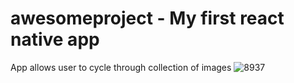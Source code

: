 # awesomeproject - My first react native app
App allows user to cycle through collection of images
![8937](https://user-images.githubusercontent.com/74021328/207952374-479e7077-5f80-40e9-ad00-f63b9fb696d7.jpg)

